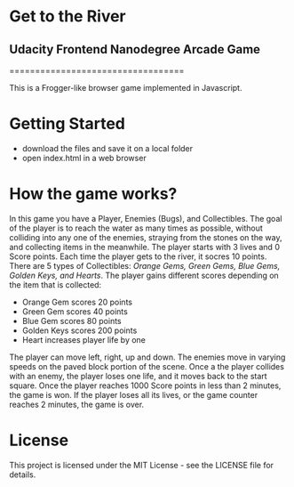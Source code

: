 # Get to the River
## Udacity Frontend Nanodegree Arcade Game
==================================

This is a Frogger-like browser game implemented in Javascript.

# Getting Started
- download the files and save it on a local folder
- open index.html in a web browser

# How the game works?
In this game you have a Player, Enemies (Bugs), and Collectibles. The goal of the player is to reach the water as many times as possible, without colliding into any one of the enemies, straying from the stones on the way, and collecting items in the meanwhile. The player starts with 3 lives and 0 Score points. Each time the player gets to the river, it socres 10 points. There are 5 types of Collectibles: _Orange Gems, Green Gems, Blue Gems, Golden Keys, and Hearts_. The player gains different scores depending on the item that is collected:
- Orange Gem scores 20 points
- Green Gem scores 40 points
- Blue Gem scores 80 points
- Golden Keys scores 200 points
- Heart increases player life by one

The player can move left, right, up and down. The enemies move in varying speeds on the paved block portion of the scene. Once a the player collides with an enemy, the player loses one life, and it moves back to the start square. Once the player reaches 1000 Score points in less than 2 minutes, the game is won. If the player loses all its lives, or the game counter reaches 2 minutes, the game is over.

# License
This project is licensed under the MIT License - see the LICENSE file for details.